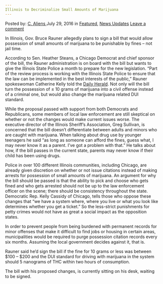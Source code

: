 ```yaml
---
Illinois to Decriminalize Small Amounts of Marijuana
---
```

<article class="post-listing post-14944 post type-post status-publish format-standard has-post-thumbnail hentry  tag-amounts tag-decriminalize tag-illinois tag-marijuana tag-small">
    <div class="post-inner">
        <span>Posted by: <a href="https://www.deepdotweb.com/author/caliens/" title="">C. Aliens </a></span>
    <span>July 29, 2016</span>
    <span>in <a href="https://www.deepdotweb.com/category/deepdot-news/" rel="category tag">Featured</a>, <a href="https://www.deepdotweb.com/category/news-updates/" rel="category tag">News Updates</a></span>
    <span><a href="https://www.deepdotweb.com/2016/07/29/illinois-decriminalize-small-amounts-marijuana/#respond">Leave a comment</a></span>
    </p>
    <div class="clear"></div>
    <div class="entry">
    <p>In Illinois, Gov. Bruce Rauner allegedly plans to sign a bill that would allow possession of small amounts of marijuana to be punishable by fines – not jail time.</p>
    <p>According to Sen. Heather Steans, a Chicago Democrat and chief sponsor of the bill, the Rauner administration is on board with the bill but wants to give the Illinois State Police a month to prepare for the new legislation. &#8220;Part of the review process is working with the Illinois State Police to ensure that the law can be implemented in the best interests of the public,&#8221; Rauner spokeswoman Catherine Kelly told the <a href="http://www.dailyherald.com/article/20160723/news/307239939/">Daily Herald</a>. Not only will the bill turn the possession of ≤ 10 grams of marijuana into a civil offense instead of a criminal one, but would also change the marijuana related DUI standard.</p>
    <p>While the proposal passed with support from both Democrats and Republicans, some members of local law enforcement are still skeptical on whether or not the changes would make current issues worse. The executive director of the Illinois Sheriff&#8217;s Association, Greg Sullivan, is concerned that the bill doesn&#8217;t differentiate between adults and minors who are caught with marijuana. When talking about drug use by younger teenagers he said &#8220;as long as someone can afford the fines, guess what, I may never know it as a parent. I&#8217;ve got a problem with that.&#8221; He talks about how, if the bill passes in the current state, parents may never know if their child has been using drugs.</p>
    <p>Police in over 100 different Illinois communities, including Chicago, are already given discretion on whether or not issue citations instead of making arrests for possession of small amounts of marijuana. An argument for why the bill should be passed is that the ability to pick and choose who gets fined and who gets arrested should not be up to the law enforcement officer on the scene; there should be consistency throughout the state. Democratic Rep. Kelly Cassidy of Chicago, tells those who oppose these changes that &#8220;we have a system where, where you live or what you look like determines whether you get a ticket.&#8221; So the less-strict punishments for petty crimes would not have as great a social impact as the opposition states.</p>
    <p>In order to prevent people from being burdened with permanent records for minor offenses that make it difficult to find jobs or housing in certain areas, municipalities would be required to purge possession citation records every six months. Assuming the local government decides against it, that is.</p>
    <p>Rauner said he&#8217;d sign the bill if the fine for 10 grams or less was between $100 &#8211; $200 and the DUI standard for driving with marijuana in the system should 5 nanograms of THC within two hours of consumption.</p>
    <p>The bill with his proposed changes, is currently sitting on his desk, waiting to be signed.</p>
    </div>
    <span style="display:none"><a href="https://www.deepdotweb.com/tag/amounts/" rel="tag">amounts</a> <a href="https://www.deepdotweb.com/tag/decriminalize/" rel="tag">decriminalize</a> <a href="https://www.deepdotweb.com/tag/illinois/" rel="tag">illinois</a> <a href="https://www.deepdotweb.com/tag/marijuana/" rel="tag">marijuana</a> <a href="https://www.deepdotweb.com/tag/small/" rel="tag">small</a></span> <span style="display:none" class="updated">2016-07-29</span>
    <div style="display:none" class="vcard author" itemprop="author" itemscope itemtype="http://schema.org/Person"><strong class="fn" itemprop="name"><a href="https://www.deepdotweb.com/author/caliens/" title="Posts by C. Aliens" rel="author">C. Aliens</a></strong></div>
    </div>
</article>

